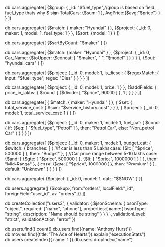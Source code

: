db.cars.aggregate([
    {$group: {
        _id: "$fuel_type",//group is based on field fuel_type thats why $ sign 
        TotalCars: {$sum: 1
            },
             AvgPrice:{$avg:"$price"}
             }
    }
])
<!-- [output
  { _id: "Hybrid", TotalCars: 1 },
  { _id: "Petrol", TotalCars: 2 },
  { _id: "Electric", TotalCars: 2 }
] -->


db.cars.aggregate([
    {$match: {
        maker: "Hyundai"
        }
    },
    {$project: {
        _id: 0,
        maker: 1,
        model: 1,
        fuel_type: 1
        }
    },
    {$sort: {model: 1
        }
    }
])

db.cars.aggregate([
    {$sortByCount: "$maker"
    }
])

db.cars.aggregate([
    {$match: {maker: "Hyundai"
        }
    },
    {$project: {
        _id: 0,
        Car_Name: {$toUpper: {$concat: [
                        "$maker",
                        " ",
                        "$model"
                    ]
                }
            }
        }
    },
    {$out: "hyundai_cars"
    }
])

db.cars.aggregate([
    {$project: {
        _id: 0,
        model: 1,
        is_diesel: {
            $regexMatch: {
                input: "$fuel_type",
                regex: "Dies"
                }
            }
        }
    }
])


db.cars.aggregate([
    {$project: {
        _id: 0,
        model: 1,
        price: 1
        }
    },
    {$addFields: {
        price_in_lakhs: {
            $round: [
                    {$divide: [
                            "$price",
                            90000
                        ]
                    },
                    1
                ]
            }
        }
    }
])

db.cars.aggregate([
    { $match: { maker: "Hyundai"
        }
    },
    { $set: {
        total_service_cost: {
            $sum: "$service_history.cost"
            }
        }
    },
    { $project: {
        _id: 0,
        model: 1,
        total_service_cost: 1
        }
    }
])

db.cars.aggregate([
    {$project: {
        _id: 0,
        maker: 1,
        model: 1,
        fuel_cat: {
            $cond: {
                if: {$eq: [
                            "$fuel_type",
                            "Petrol"
                        ]
                    },
                    then: "Petrol Car",
                else: "Non_petrol Car"
                }
            }
        }
    }
])

db.cars.aggregate([
    {$project: {
        _id: 0,
        maker: 1,
        model: 1,
        budget_cat: {
            $switch: {
                branches: [
                        { //If car is less than 5 Lakhs
                        case: {$lt: [
                                    "$price",
                                    500000
                                ]
                            },
                            then: "Budget"
                        },
                        {
                            //Car price range between 5-10 lakhs
                        case: {$and: [
                                    {$gte: [
                                            "$price",
                                            500000
                                        ]
                                    },
                                    {$lt: [
                                            "$price",
                                            1000000
                                        ]
                                    }
                                ]
                            },
                            then: "Mid-Range"
                        },
                        {
                        case: {$gte: [
                                    "$price",
                                    1000000
                                ]
                            },
                            then: "Premium"
                        }
                    ],
                default: "Unknown"
                }
            }
        }
    }
])

db.cars.aggregate(
              {$project: 
              {
                _id: 0,
                model: 1,
                date: "$$NOW"
    }
})

db.users.aggregate([
    {$lookup:{
        from:"orders",
        localField:"_id",
        foreignField:"user_id",
        as: "orders"
    }}
])


db.createCollection("users3", {
    validator: {
        $jsonSchema: {
            bsonType: "object",
            required: ["name", "phone"],
            properties:{
                name:{
                    bsonType: "string",
                    description: "Name should be string"
                }
            }
        }
    },
    validationLevel: "strict",
    validationAction: "error"
})

db.users.find().count()
db.users.find({name: 'Anthony Hurst'})
db.movies.find({title: 'The Ace of Hearts'}).explain("executionStats")
db.users.createIndex({ name: 1 })
db.users.dropIndex("name")
